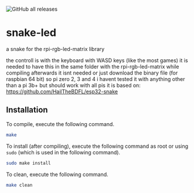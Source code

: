 ![GitHub all releases](https://img.shields.io/github/downloads/hannescam/snake-led/total)
# snake-led
a snake for the rpi-rgb-led-matrix library

the controll is with the keyboard with WASD keys (like the most games)
it is needed to have this in the same folder with the rpi-rgb-led-matrix while compiling afterwards it isnt needed
or just download the binary file (for raspbian 64 bit) so pi zero 2, 3 and 4
i havent tested it with anything other than a pi 3b+ but should work with all pis
it is based on: https://github.com/HailTheBDFL/esp32-snake
## Installation
To compile, execute the following command.

```bash
make
```
To install (after compiling), execute the following command as root or using `sudo` (which is used in the following command).

```bash
sudo make install
```
To clean, execute the following command.

```bash
make clean
```
